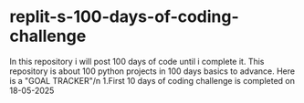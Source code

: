 # replit-s-100-days-of-coding-challenge
In this repository i will post 100 days of code until i complete it.
This repository is about 100 python projects in 100 days basics to advance. 
Here is a "GOAL TRACKER"/n
1.First 10 days of coding challenge is completed on 18-05-2025
